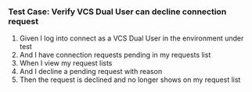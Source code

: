 ### Test Case: Verify VCS Dual User can decline connection request

1. Given I log into connect as a VCS Dual User in the environment under test
2. And I have connection requests pending in my requests list
3. When I view my request lists
4. And I decline a pending request with reason
5. Then the request is declined and no longer shows on my request list